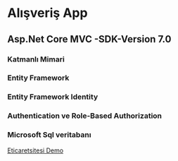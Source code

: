 # Alışveriş App 
## Asp.Net Core MVC -SDK-Version 7.0
### Katmanlı Mimari
### Entity Framework
### Entity Framework Identity
### Authentication ve Role-Based Authorization
### Microsoft Sql veritabanı
[Eticaretsitesi Demo](http://eticaretsitesi.somee.com/) 
